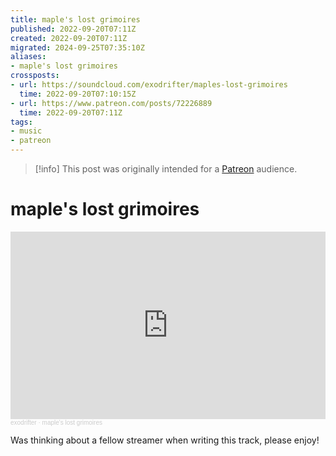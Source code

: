```yaml
---
title: maple's lost grimoires
published: 2022-09-20T07:11Z
created: 2022-09-20T07:11Z
migrated: 2024-09-25T07:35:10Z
aliases:
- maple's lost grimoires
crossposts:
- url: https://soundcloud.com/exodrifter/maples-lost-grimoires
  time: 2022-09-20T07:10:15Z
- url: https://www.patreon.com/posts/72226889
  time: 2022-09-20T07:11Z
tags:
- music
- patreon
---
```


> [!info]
> This post was originally intended for a [Patreon](../tags/patreon.md) audience.

# maple's lost grimoires

<iframe width="100%" height="300" scrolling="no" frameborder="no" allow="autoplay" src="https://w.soundcloud.com/player/?url=https%3A//api.soundcloud.com/tracks/1347222007&color=%23ff5500&auto_play=false&hide_related=false&show_comments=true&show_user=true&show_reposts=false&show_teaser=true&visual=true"></iframe><div style="font-size: 10px; color: #cccccc;line-break: anywhere;word-break: normal;overflow: hidden;white-space: nowrap;text-overflow: ellipsis; font-family: Interstate,Lucida Grande,Lucida Sans Unicode,Lucida Sans,Garuda,Verdana,Tahoma,sans-serif;font-weight: 100;"><a href="https://soundcloud.com/exodrifter" title="exodrifter" target="_blank" style="color: #cccccc; text-decoration: none;">exodrifter</a> · <a href="https://soundcloud.com/exodrifter/maples-lost-grimoires" title="maple&#x27;s lost grimoires" target="_blank" style="color: #cccccc; text-decoration: none;">maple&#x27;s lost grimoires</a></div>

Was thinking about a fellow streamer when writing this track, please enjoy!
